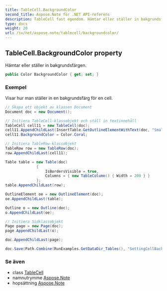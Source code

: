 ```yaml
---
title: TableCell.BackgroundColor
second_title: Aspose.Note för .NET API-referens
description: TableCell fast egendom. Hämtar eller ställer in bakgrundsfärgen.
type: docs
weight: 20
url: /sv/net/aspose.note/tablecell/backgroundcolor/
---
```

## TableCell.BackgroundColor property

Hämtar eller ställer in bakgrundsfärgen.

```csharp
public Color BackgroundColor { get; set; }
```

### Exempel

Visar hur man ställer in en bakgrundsfärg för en cell.

```csharp
// Skapa ett objekt av klassen Document
Document doc = new Document();

// Initiera TableCell-klassobjekt och ställ in textinnehåll
TableCell cell11 = new TableCell(doc);
cell11.AppendChildLast(InsertTable.GetOutlineElementWithText(doc, "Small text"));
cell11.BackgroundColor = Color.Coral;

// Initiera TableRow-klassobjekt
TableRow row = new TableRow(doc);
row.AppendChildLast(cell11);

Table table = new Table(doc)
              {
                  IsBordersVisible = true,
                  Columns = { new TableColumn() { Width = 200 } }
              };
table.AppendChildLast(row);

OutlineElement oe = new OutlineElement(doc);
oe.AppendChildLast(table);

Outline o = new Outline(doc);
o.AppendChildLast(oe);

// Initiera Sidklassobjekt
Page page = new Page(doc);
page.AppendChildLast(o);

doc.AppendChildLast(page);

doc.Save(Path.Combine(RunExamples.GetDataDir_Tables(), "SettingCellBackGroundColor.pdf"));
```

### Se även

* class [TableCell](../)
* namnutrymme [Aspose.Note](../../tablecell/)
* hopsättning [Aspose.Note](../../../)


